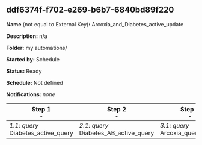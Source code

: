 ## ddf6374f-f702-e269-b6b7-6840bd89f220

**Name** (not equal to External Key)**:** Arcoxia_and_Diabetes_active_update

**Description:** n/a

**Folder:** my automations/

**Started by:** Schedule

**Status:** Ready

**Schedule:** Not defined

**Notifications:** _none_


| Step 1<br>_<small>-</small>_ | Step 2<br>_<small>-</small>_ | Step 3<br>_<small>-</small>_ | Step 4<br>_<small>-</small>_ |
| --- | --- | --- | --- |
| _1.1: query_<br>Diabetes_active_query | _2.1: query_<br>Diabetes_AB_active_query | _3.1: query_<br>Arcoxia_query_active | _4.1: query_<br>Arcoxia_query_AB_active |
